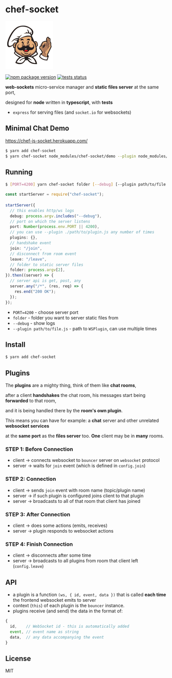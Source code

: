 # chef-socket

<img style="max-width: 100%;" src="https://raw.githubusercontent.com/chef-js/socket/main/chef.png" width="150" />

<a href="https://badge.fury.io/js/chef-socket"><img src="https://badge.fury.io/js/chef-socket.svg" alt="npm package version" /></a> <a href="https://circleci.com/gh/chef-js/socket"><img src="https://circleci.com/gh/chef-js/socket.svg?style=shield" alt="tests status" /></a>

**web-sockets** micro-service manager and **static files server** at the same port,

designed for **node** written in **typescript**, with **tests**

- `express` for serving files (and `socket.io` for websockets)

## Minimal Chat Demo

https://chef-js-socket.herokuapp.com/

```bash
$ yarn add chef-socket
$ yarn chef-socket node_modules/chef-socket/demo --plugin node_modules/chef-core/chat.js
```

## Running

```bash
$ [PORT=4200] yarn chef-socket folder [--debug] [--plugin path/to/file.js]
```

```ts
const startServer = require("chef-socket");

startServer({
  // this enables http/ws logs
  debug: process.argv.includes("--debug"),
  // port on which the server listens
  port: Number(process.env.PORT || 4200),
  // you can use --plugin ./path/to/plugin.js any number of times
  plugins: {},
  // handshake event
  join: "/join",
  // disconnect from room event
  leave: "/leave",
  // folder to static server files
  folder: process.argv[2],
}).then((server) => {
  // server api is get, post, any
  server.any("/*", (res, req) => {
    res.end("200 OK");
  });
});
```

- `PORT=4200` - choose server port
- `folder` - folder you want to server static files from
- `--debug` - show logs
- `--plugin path/to/file.js` - path to `WSPlugin`, can use multiple times

## Install

```bash
$ yarn add chef-socket
```

## Plugins

The **plugins** are a mighty thing, think of them like **chat rooms**,

after a client **handshakes** the chat room, his messages start being **forwarded** to that room,

and it is being handled there by the **room's own plugin**.

This means you can have for example: a **chat** server and other unrelated **websocket services**

at the **same port** as the **files server** too. **One** client may be in **many** rooms.

### STEP 1: Before Connection

- client -> connects websocket to `bouncer` server on `websocket` protocol
- server -> waits for `join` event (which is defined in `config.join`)

### STEP 2: Connection

- client -> sends `join` event with room name (topic/plugin name)
- server -> if such plugin is configured joins client to that plugin
- server -> broadcasts to all of that room that client has joined

### STEP 3: After Connection

- client -> does some actions (emits, receives)
- server -> plugin responds to websocket actions

### STEP 4: Finish Connection

- client -> disconnects after some time
- server -> broadcasts to all plugins from room that client left (`config.leave`)

## API

- a plugin is a function `(ws, { id, event, data })` that is called **each time** the frontend websocket emits to server
- context (`this`) of each plugin is the `bouncer` instance.
- plugins receive (and send) the data in the format of:

```ts
{
  id,    // WebSocket id - this is automatically added
  event, // event name as string
  data,  // any data accompanying the event
}
```

## License

MIT
